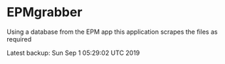 # EPMgrabber
Using a database from the EPM app this application scrapes the files as required


Latest backup: Sun Sep 1 05:29:02 UTC 2019
